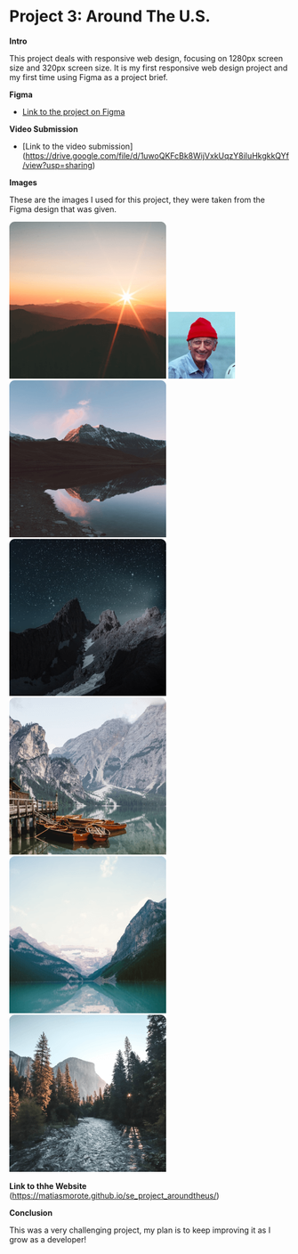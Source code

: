 # Project 3: Around The U.S.

**Intro**

This project deals with responsive web design, focusing on 1280px screen size and 320px screen size. It is my first responsive web design project and my first time using Figma as a project brief.

**Figma**

- [Link to the project on Figma](https://www.figma.com/file/ii4xxsJ0ghevUOcssTlHZv/Sprint-3%3A-Around-the-US?node-id=0%3A1)

**Video Submission**

- [Link to the video submission] (https://drive.google.com/file/d/1uwoQKFcBk8WijVxkUqzY8iIuHkgkkQYf/view?usp=sharing)

**Images**

These are the images I used for this project, they were taken from the Figma design that was given.

![Alt text](images/bald-mountains.png)
![Alt text](images/jacques-cousteau.png)
![Alt](images/vanoise-national-park.png)
![Alt](images/latemar.png)
![Alt](images/lago-di-braies.png)
![Alt](images/lake-louise.png)
![Alt](images/yosemite-valley.png)

**Link to thhe Website**
(https://matiasmorote.github.io/se_project_aroundtheus/)

**Conclusion**

This was a very challenging project, my plan is to keep improving it as I grow as a developer!
